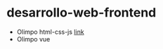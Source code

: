 # desarrollo-web-frontend

- Olimpo html-css-js [link](https://github.com/Jatez/desarrollo-web-fronted/tree/olimpo-basic)
- Olimpo vue